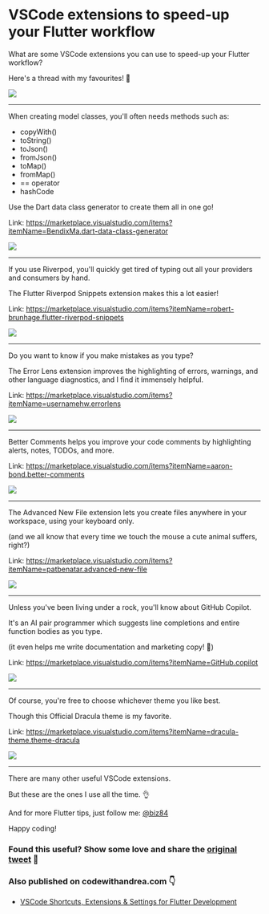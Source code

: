 # VSCode extensions to speed-up your Flutter workflow

What are some VSCode extensions you can use to speed-up your Flutter workflow?

Here's a thread with my favourites! 🧵

![](033-flutter-vscode-extensions.png)

---

When creating model classes, you'll often needs methods such as:

 - copyWith()
 - toString()
 - toJson()
 - fromJson()
 - toMap()
 - fromMap()
 - == operator
 - hashCode

Use the Dart data class generator to create them all in one go!

Link: https://marketplace.visualstudio.com/items?itemName=BendixMa.dart-data-class-generator

![](033-dart-data-class-generator.png)

---

If you use Riverpod, you'll quickly get tired of typing out all your providers and consumers by hand.

The Flutter Riverpod Snippets extension makes this a lot easier!

Link: https://marketplace.visualstudio.com/items?itemName=robert-brunhage.flutter-riverpod-snippets

![](033-flutter-riverpod-snippets.png)

---

Do you want to know if you make mistakes as you type?

The Error Lens extension improves the highlighting of errors, warnings, and other language diagnostics, and I find it immensely helpful.

Link: https://marketplace.visualstudio.com/items?itemName=usernamehw.errorlens

![](033-error-lens.png)

---

Better Comments helps you improve your code comments by highlighting alerts, notes, TODOs, and more.

Link: https://marketplace.visualstudio.com/items?itemName=aaron-bond.better-comments

![](033-better-comments.png)

---

The Advanced New File extension lets you create files anywhere in your workspace, using your keyboard only.

(and we all know that every time we touch the mouse a cute animal suffers, right?)

Link: https://marketplace.visualstudio.com/items?itemName=patbenatar.advanced-new-file

![](033-advanced-new-file.png)

---

Unless you've been living under a rock, you'll know about GitHub Copilot.

It's an AI pair programmer which suggests line completions and entire function bodies as you type.

(it even helps me write documentation and marketing copy! 🤯)

Link: https://marketplace.visualstudio.com/items?itemName=GitHub.copilot

![](033-github-copilot.png)

---

Of course, you're free to choose whichever theme you like best.

Though this Official Dracula theme is my favorite.

Link: https://marketplace.visualstudio.com/items?itemName=dracula-theme.theme-dracula

![](033-dracula-official.png)

---

There are many other useful VSCode extensions.

But these are the ones I use all the time. 👌

And for more Flutter tips, just follow me: [@biz84](https://twitter.com/biz84)

Happy coding!

### Found this useful? Show some love and share the [original tweet](https://twitter.com/biz84/status/1496416091110883332) 🙏

### Also published on codewithandrea.com 👇

- [VSCode Shortcuts, Extensions & Settings for Flutter Development](https://codewithandrea.com/articles/vscode-shortcuts-extensions-settings-flutter-development/)